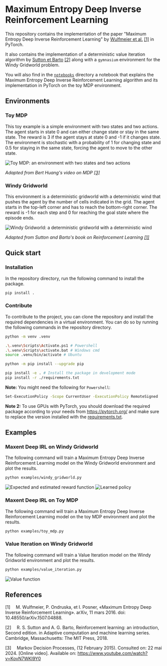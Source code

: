 # Maximum Entropy Deep Inverse Reinforcement Learning
This repository contains the implementation of the paper "Maximum Entropy Deep Inverse Reinforcement Learning" by [Wulfmeier et al.](https://arxiv.org/abs/1507.04888) [\[1\]](#references) in PyTorch.

It also contains the implementation of a deterministic value iteration algorithm by [Sutton et Barto](https://mitpress.mit.edu/9780262039246/reinforcement-learning/) [\[2\]](#references) along with a `gymnasium` environment for the Windy Gridworld problem.

You will also find in the [`notebooks`](notebooks) directory a notebook that explains the Maximum Entropy Deep Inverse Reinforcement Learning algorithm and its implementation in PyTorch on the toy MDP environment.

## Environments
### Toy MDP
This toy example is a simple environment with two states and two actions. The agent starts in state 0 and can either change state or stay in the same state. The reward is 3 if the agent stays at state 0 and -1 if it changes state. The environment is stochastic with a probability of 1 for changing state and 0.5 for staying in the same state, forcing the agent to move to the other state.

![Toy MDP: an environment with two states and two actions](./assets/toy_mdp.png)

*Adapted from Bert Huang's video on MDP [\[3\]](#references)*

### Windy Gridworld
This environment is a deterministic gridworld with a deterministic wind that pushes the agent by the number of cells indicated in the grid. The agent starts in the top-left corner and has to reach the bottom-right corner. The reward is -1 for each step and 0 for reaching the goal state where the episode ends.

![Windy Gridworld: a deterministic gridworld with a deterministic wind](./assets/windy_gridworld.png)

*Adapted from Sutton and Barto's book on Reinforcement Learning [\[1\]](#references)*

## Quick start
### Installation
In the repository directory, run the following command to install the package.
```Bash
pip install .
```

### Contribute
To contribute to the project, you can clone the repository and install the required dependencies in a virtual environment. You can do so by running the following commands in the repository directory.
 ```Bash
 python -m venv .venv

 .\.venv\Scripts\Activate.ps1 # Powershell
 .\.venv\Scripts\activate.bat # Windows cmd
 source .venv/bin/activate # Ubuntu

 python -m pip install --upgrade pip
 
 pip install -e . # Install the package in development mode
 pip install -r ./requirements.txt
 ```

 **Note:** You might need the following for `Powershell`:
 ```Bash
 Set-ExecutionPolicy -Scope CurrentUser -ExecutionPolicy RemoteSigned
 ```

 **Note 2:** To use GPUs with PyTorch, you should download the required package according to your needs from https://pytorch.org/ and make sure to replace the version installed with the [requirements.txt](requirements/requirements.txt).

## Examples
### Maxent Deep IRL on Windy Gridworld
The following command will train a Maximum Entropy Deep Inverse Reinforcement Learning model on the Windy Gridworld environment and plot the results.
```Bash
python examples/windy_gridworld.py
```
![Expected and estimated reward function](./assets/expected_estimated_reward_function.png)
![Learned policy](./assets/learned_policy.png)

### Maxent Deep IRL on Toy MDP
The following command will train a Maximum Entropy Deep Inverse Reinforcement Learning model on the toy MDP environment and plot the results.
```Bash
python examples/toy_mdp.py
```

### Value Iteration on Windy Gridworld
The following command will train a Value Iteration model on the Windy Gridworld environment and plot the results.
```Bash
python examples/value_iteration.py
```
![Value function](./assets/value_function.png)


## References

[1]&emsp; M. Wulfmeier, P. Ondruska, et I. Posner, «Maximum Entropy Deep Inverse Reinforcement Learning». arXiv, 11 mars 2016. doi: 10.48550/arXiv.1507.04888.

[2]&emsp; R. S. Sutton and A. G. Barto, Reinforcement learning: an introduction, Second edition. in Adaptive computation and machine learning series. Cambridge, Massachusetts: The MIT Press, 2018.

[3]&emsp; Markov Decision Processes, (12 February 2015). Consulted on: 22 mai 2024. [Online video]. Available on: https://www.youtube.com/watch?v=KovN7WKI9Y0
